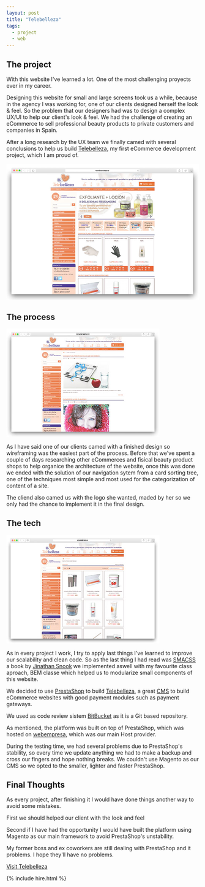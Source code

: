 ```yaml
---
layout: post
title: "Telebelleza"
tags:
  - project
  - web
---
```


## The project

With this website I've learned a lot. One of the most challenging proyects ever in my career.

Designing this website for small and large screens took us a while, because in the agency I was working for, one of our clients designed herself the look & feel. So the problem that our designers had was to design a complex UX/UI to help our client's look & feel. We had the challenge of creating an eCommerce to sell professional beauty products to private customers and companies in Spain.

After a long research by the UX team we finally camed with several conclusions to help us build [Telebelleza](http://www.telebelleza.es), my first eCommerce development project, which I am proud of.

<img src="/images/project-telebelleza-1.jpg" alt="Telebelleza's Home Page">

## The process

<img class="pull-image--right" src="/images/project-telebelleza-2.jpg" alt="Telebelleza's Blog">

As I have said one of our clients camed with a finished design so wireframing was the easiest part of the process. Before that we've spent a couple of days researching other eCommerces and fisical beauty product shops to help organice the architecture of the website, once this was done we ended with the solution of our navigation sytem from a card sorting tree, one of the techniques most simple and most used for the categorization of content of a site.

The cliend also camed us with the logo she wanted, maded by her so we only had the chance to implement it in the final design.

## The tech

<img class="pull-image--right" src="/images/project-telebelleza-3.jpg" alt="Telebelleza's Ofertas Flash">

As in every project I work, I try to apply last things I've learned to improve our scalability and clean code. So as the last thing I had read was [SMACSS](https://smacss.com/) a book by [Jinathan Snook](http://snook.ca/) we implemented aswell with my favourite class aproach, BEM classe which helped us to modularize small components of this website.

We decided to use [PrestaShop](https://www.prestashop.com) to build [Telebelleza](http://www.telebelleza.es), a great [CMS](https://en.wikipedia.org/wiki/Content_management_system) to build eCommerce websites with good payment modules such as payment gateways.

We used as code review sistem [BitBucket](https://bitbucket.org/) as it is a Git based repository.

As mentioned, the platform was built on top of PrestaShop, which was hosted on [webempresa](http://www.webempresa.com), which was our main Host provider.

During the testing time, we had several problems due to PrestaShop's stability, so every time we update anything we had to make a backup and cross our fingers and hope nothing breaks. We couldn't use Magento as our CMS so we opted to the smaller, lighter and faster PrestaShop.

## Final Thoughts

As every project, after finishing it I would have done things another way to avoid some mistakes.

First we should helped our client with the look and feel 

Second if I have had the opportunity I would have built the platform using Magento as our main framework to avoid PrestaShop's unstability.

My former boss and ex coworkers are still dealing with PrestaShop and it problems. I hope they'll have no problems.

<p class="btn--hire">
  <a href="http://telebelleza.es" target="_blank">Visit Telebelleza</a>
</p>

{% include hire.html %}